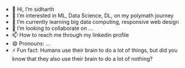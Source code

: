 - 👋 Hi, I’m sidharth
- 👀 I’m interested in ML, Data Science, DL, on my polymath journey
- 🌱 I’m currently learning big data computing, responsive web design
- 💞️ I’m looking to collaborate on ...
- 📫 How to reach me through my linkedin profile
- 😄 Pronouns: ...
- ⚡ Fun fact: Humans use their brain to do a lot of things, but did you know that they also use their brain to do a lot of nothing?

<!---
sidharthdk/sidharthdk is a ✨ special ✨ repository because its `README.md` (this file) appears on your GitHub profile.
You can click the Preview link to take a look at your changes.
--->
